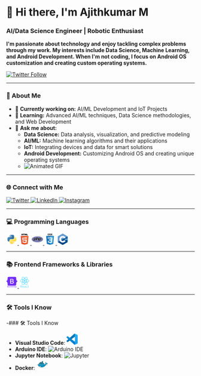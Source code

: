 # 👋 Hi there, I'm Ajithkumar M
### AI/Data Science Engineer | Robotic Enthusiast

**I'm passionate about technology and enjoy tackling complex problems through my work. My interests include Data Science, Machine Learning, and Android Development. When I'm not coding, I focus on Android OS customization and creating custom operating systems.**

[![Twitter Follow](https://img.shields.io/twitter/follow/ajithkumar458?logo=twitter&style=for-the-badge)](https://twitter.com/ajithkumar458)

---

### 🚀 About Me
- 🔭 **Currently working on:** AI/ML Development and IoT Projects
- 🌱 **Learning:** Advanced AI/ML techniques, Data Science methodologies, and Web Development
- 💬 **Ask me about:** 
  - **Data Science:** Data analysis, visualization, and predictive modeling
  - **AI/ML:** Machine learning algorithms and their applications
  - **IoT:** Integrating devices and data for smart solutions
  - **Android Development:** Customizing Android OS and creating unique operating systems
  - <img src="https://media3.giphy.com/media/v1.Y2lkPTc5MGI3NjExM2VuZHI0ZXhmYXBjZnk0cjFmNGY1b3A4ZmZjeWgyc2FoMHpxYjV3bSZlcD12MV9pbnRlcm5hbF9naWZfYnlfaWQmY3Q9Zw/VYdgE52Ik7Cc7vBrGA/giphy.gif" width="400" height="300" alt="Animated GIF" />

---

### 🌐 Connect with Me
<a href="https://twitter.com/ajithkumar458" target="_blank">
  <img src="https://raw.githubusercontent.com/rahuldkjain/github-profile-readme-generator/master/src/images/icons/Social/twitter.svg" alt="Twitter" height="30" width="30" />
</a>
<a href="https://www.linkedin.com/in/ajithkumarm1234" target="_blank">
  <img src="https://raw.githubusercontent.com/rahuldkjain/github-profile-readme-generator/master/src/images/icons/Social/linked-in-alt.svg" alt="LinkedIn" height="30" width="30" />
</a>
<a href="https://www.instagram.com/invites/contact/?igsh=11nch2109mdkp&utm_content=qvb893o" target="_blank">
  <img src="https://raw.githubusercontent.com/rahuldkjain/github-profile-readme-generator/master/src/images/icons/Social/instagram.svg" alt="Instagram" height="30" width="30" />
</a>

---

### 💻 Programming Languages
<a href="https://www.python.org" target="_blank" rel="noreferrer">
  <img src="https://raw.githubusercontent.com/devicons/devicon/master/icons/python/python-original.svg" alt="Python" height="30" width="30"/>
</a>
<a href="https://www.w3.org/html/" target="_blank" rel="noreferrer">
  <img src="https://raw.githubusercontent.com/devicons/devicon/master/icons/html5/html5-original-wordmark.svg" alt="HTML5" height="30" width="30"/>
</a>
<a href="https://www.php.net" target="_blank" rel="noreferrer">
  <img src="https://raw.githubusercontent.com/devicons/devicon/master/icons/php/php-original.svg" alt="PHP" height="30" width="30"/>
</a>
<a href="https://www.w3schools.com/css/" target="_blank" rel="noreferrer">
  <img src="https://raw.githubusercontent.com/devicons/devicon/master/icons/css3/css3-original-wordmark.svg" alt="CSS3" height="30" width="30"/>
</a>
<a href="https://www.w3schools.com/cpp/" target="_blank" rel="noreferrer">
  <img src="https://raw.githubusercontent.com/devicons/devicon/master/icons/cplusplus/cplusplus-original.svg" alt="C++" height="30" width="30"/>
</a>

---

### 📚 Frontend Frameworks & Libraries
<a href="https://getbootstrap.com" target="_blank" rel="noreferrer">
  <img src="https://raw.githubusercontent.com/devicons/devicon/master/icons/bootstrap/bootstrap-plain-wordmark.svg" alt="Bootstrap" height="30" width="30"/>
</a>
<a href="https://reactjs.org/" target="_blank" rel="noreferrer">
  <img src="https://raw.githubusercontent.com/devicons/devicon/master/icons/react/react-original-wordmark.svg" alt="React" height="30" width="30"/>
</a>

---

### 🛠️ Tools I Know
-### 🛠️ Tools I Know
- **Visual Studio Code**: <img src="https://raw.githubusercontent.com/devicons/devicon/master/icons/vscode/vscode-original.svg" alt="VS Code" height="30" width="30"/>
- **Arduino IDE**: <img src="https://upload.wikimedia.org/wikipedia/commons/3/3e/Arduino_Logo.svg" alt="Arduino IDE" height="30" width="30"/>
- **Jupyter Notebook**: <img src="https://raw.githubusercontent.com/jupyter/design/master/logos/jupyterlogo.svg" alt="Jupyter" height="30" width="30"/>
- **Docker**: <img src="https://raw.githubusercontent.com/devicons/devicon/master/icons/docker/docker-original.svg" alt="Docker" height="30" width="30"/>
